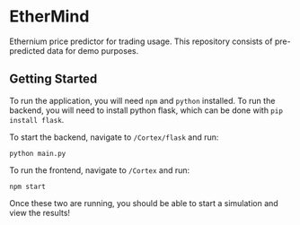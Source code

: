 # EtherMind
Ethernium price predictor for trading usage. This repository consists of pre-predicted data for demo purposes. 

## Getting Started
To run the application, you will need `npm` and `python` installed. To run the backend, you will need to install python flask, which can be done with `pip install flask`.

To start the backend, navigate to `/Cortex/flask` and run:

```
python main.py
```

To run the frontend, navigate to `/Cortex` and run:

```
npm start
```

Once these two are running, you should be able to start a simulation and view the results!